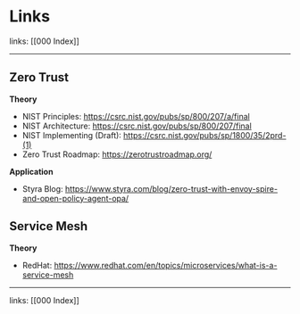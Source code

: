 # Links

links: [[000 Index]]

---

## Zero Trust

**Theory**

- NIST Principles: https://csrc.nist.gov/pubs/sp/800/207/a/final
- NIST Architecture: https://csrc.nist.gov/pubs/sp/800/207/final
- NIST Implementing (Draft): https://csrc.nist.gov/pubs/sp/1800/35/2prd-(1)
- Zero Trust Roadmap: https://zerotrustroadmap.org/

**Application**

- Styra Blog: https://www.styra.com/blog/zero-trust-with-envoy-spire-and-open-policy-agent-opa/
## Service Mesh

**Theory**

- RedHat: https://www.redhat.com/en/topics/microservices/what-is-a-service-mesh

---
links: [[000 Index]]